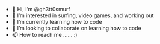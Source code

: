 - 👋 Hi, I’m @gh3tt0smurf
- 👀 I’m interested in surfing, video games, and working out
- 🌱 I’m currently learning how to code
- 💞️ I’m looking to collaborate on learning how to code
- 📫 How to reach me ...... :)

<!---
gh3tt0smurf/gh3tt0smurf is a ✨ special ✨ repository because its `README.md` (this file) appears on your GitHub profile.
You can click the Preview link to take a look at your changes.
--->
